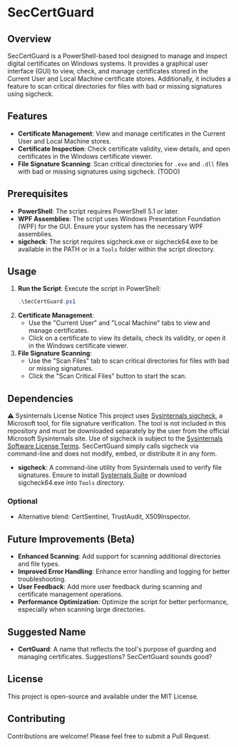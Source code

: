 
# SecCertGuard

## Overview
SecCertGuard is a PowerShell-based tool designed to manage and inspect digital certificates on Windows systems. It provides a graphical user interface (GUI) to view, check, and manage certificates stored in the Current User and Local Machine certificate stores. Additionally, it includes a feature to scan critical directories for files with bad or missing signatures using sigcheck.

## Features
- **Certificate Management**: View and manage certificates in the Current User and Local Machine stores.
- **Certificate Inspection**: Check certificate validity, view details, and open certificates in the Windows certificate viewer.
- **File Signature Scanning**: Scan critical directories for `.exe` and `.dll` files with bad or missing signatures using sigcheck. (TODO)

## Prerequisites
- **PowerShell**: The script requires PowerShell 5.1 or later.
- **WPF Assemblies**: The script uses Windows Presentation Foundation (WPF) for the GUI. Ensure your system has the necessary WPF assemblies.
- **sigcheck**: The script requires sigcheck.exe or sigcheck64.exe to be available in the PATH or in a `Tools` folder within the script directory.

## Usage
1. **Run the Script**: Execute the script in PowerShell:
   ```powershell
   .\SecCertGuard.ps1
   ```
2. **Certificate Management**:
   - Use the "Current User" and "Local Machine" tabs to view and manage certificates.
   - Click on a certificate to view its details, check its validity, or open it in the Windows certificate viewer.
3. **File Signature Scanning**:
   - Use the "Scan Files" tab to scan critical directories for files with bad or missing signatures.
   - Click the "Scan Critical Files" button to start the scan.

## Dependencies
⚠️ Sysinternals License Notice
This project uses [Sysinternals sigcheck](https://learn.microsoft.com/es-mx/sysinternals/downloads/sigcheck), a Microsoft tool, for file signature verification.
The tool is not included in this repository and must be downloaded separately by the user from the official Microsoft Sysinternals site.
Use of sigcheck is subject to the [Sysinternals Software License Terms](https://learn.microsoft.com/es-mx/sysinternals/license-terms).
SecCertGuard simply calls sigcheck via command-line and does not modify, embed, or distribute it in any form.
- **sigcheck**: A command-line utility from Sysinternals used to verify file signatures. Ensure to install [Systernals Suite](https://apps.microsoft.com/detail/9p7knl5rwt25) or download sigcheck64.exe into `Tools` directory.
### Optional
- Alternative blend: CertSentinel, TrustAudit, X509Inspector.

## Future Improvements (Beta)
- **Enhanced Scanning**: Add support for scanning additional directories and file types.
- **Improved Error Handling**: Enhance error handling and logging for better troubleshooting.
- **User Feedback**: Add more user feedback during scanning and certificate management operations.
- **Performance Optimization**: Optimize the script for better performance, especially when scanning large directories.

## Suggested Name
- **CertGuard**: A name that reflects the tool's purpose of guarding and managing certificates. Suggestions? SecCertGuard sounds good?

## License
This project is open-source and available under the MIT License.

## Contributing
Contributions are welcome! Please feel free to submit a Pull Request.
